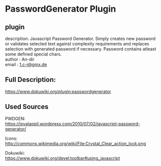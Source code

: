 # PasswordGenerator Plugin

## plugin
description: Javascript Password Generator. Simply creates new password or validates selected text against complexity requirements and replaces selection with generated password if necessary. Password contains atleast some defined special chars.  
author     : An-dir  
email      : 1.c-j@gmx.de  

## Full Description:
https://www.dokuwiki.org/plugin:passwordgenerator

## Used Sources

PWDGEN:  
https://jpvalappil.wordpress.com/2010/07/02/javascript-password-generator/

Icons:  
http://commons.wikimedia.org/wiki/File:Crystal_Clear_action_lock.png

Dokuwiki:  
https://www.dokuwiki.org/devel:toolbar#using_javascript

